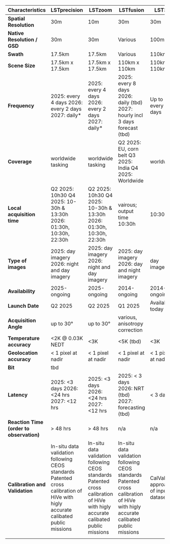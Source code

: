 


| Characteristics                      | **LSTprecision**                                                                                                                      | **LSTzoom**                                                              | LSTfusion                                                                    | **LST30**                             |
|--------------------------------------|-----------------------------------------------------------------------------------------------------------------------------------|----------------------------------------------------------------------|------------------------------------------------------------------------------|-----------------------------------|
| **Spatial Resolution**                   | 30m                                                                                                                               | 10m                                                                  | 30m                                                                          | 30m                               |
| **Native Resolution / GSD**              | 30m                                                                                                                               | 30m                                                                  | Various                                                                      | 100m                              |
| **Swath**                                | 17.5km                                                                                                                            | 17.5km                                                               | Various                                                                      | 110km                             |
| **Scene Size**                           | 17.5km x 17.5km                                                                                                                   | 17.5km x 17.5km                                                      | 110km x 110km                                                                | 110km x 110km                     |
| **Frequency**                            | 2025: every 4 days 2026: every 2 days 2027: daily*                                                                                | 2025: every 4 days 2026: every 2 days 2027: daily*                   | 2025: every 8 days 2026: daily (tbd) 2027: hourly incl 3 days forecast (tbd) | Up to every 8 days                |
| **Coverage**                             | worldwide tasking                                                                                                                 | worldwide tasking                                                    | Q2 2025: EU, corn belt Q3 2025: India Q4 2025: Worldwide                     | worldwide                         |
| **Local acquisition time**               | Q2 2025: 10h30 Q4 2025: 10-30h & 13:30h 2026: 01:30h, 10:30h, 22:30h                                                              | Q2 2025: 10h30 Q4 2025: 10-30h & 13:30h 2026: 01:30h, 10:30h, 22:30h | vairous; output time 10:30h                                                  | 10:30h                            |
| **Type of images**                       | 2025: day imagery 2026: night and day imagery                                                                                     | 2025: day imagery 2026: night and day imagery                        | 2025: day imagery 2026: day and night imagery                                | day imagery                       |
| **Availability**                         | 2025-ongoing                                                                                                                      | 2025-ongoing                                                         | 2014-ongoing                                                                 | 2014-ongoing                      |
| **Launch Date**                         | Q2 2025                                                                                                                           | Q2 2025                                                              | Q1 2025                                                                      | Available today                   |
| **Acquisition Angle**                    | up to 30°                                                                                                                         | up to 30°                                                            | various, anisotropy correction                                               |                                   |
| **Temperature accuracy**                 | <2K @ 0.03K NEDT                                                                                                                  | <3K                                                                  | <5K (tbd)                                                                    | <3K                               |
| **Geolocation accuracy**                 | < 1 pixel at nadir                                                                                                                | < 1 pixel at nadir                                                   | < 1 pixel at nadir                                                           | < 1 pixel at nadir                |
| **Bit**                                  | tbd                                                                                                                               |                                                                      |                                                                              |                                   |
| **Latency**                              | 2025: <3 days 2026: <24 hrs 2027: <12 hrs                                                                                         | 2025: <3 days 2026: <24 hrs 2027: <12 hrs                            | 2025: < 3 days 2026: NRT (tbd) 2027: forecasting (tbd)                       | < 3 days                          |
| **Reaction Time (order to observation)** | > 48 hrs                                                                                                                          | > 48 hrs                                                             | n/a                                                                          | n/a                               |
| **Calibration and Validation**           | In-situ data validation following CEOS standards Patented cross calibration of HiVe with higly accurate calibated public missions | In-situ data validation following CEOS standards Patented cross calibration of HiVe with higly accurate calibated public missions |In-situ data validation following CEOS standards Patented cross calibration of HiVe with higly accurate calibated public missions                                                                              | CalVal approach of input datasets |
|                                      |                                                                                                                                   |                                                                      |                                                                              |                                   |
